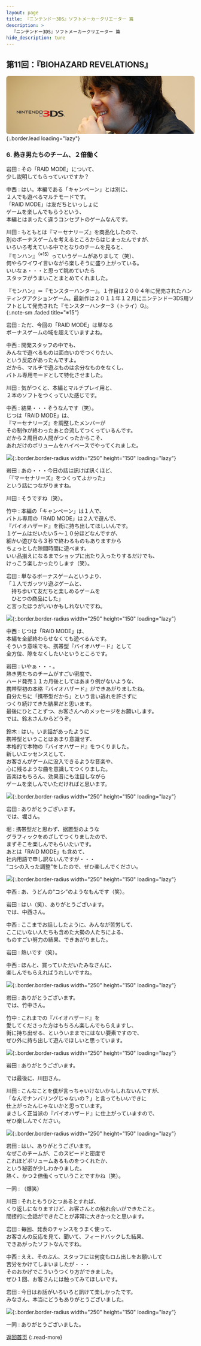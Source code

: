 ```yaml
---
layout: page
title: 『ニンテンドー3DS』ソフトメーカークリエーター 篇
description: >
  『ニンテンドー3DS』ソフトメーカークリエーター 篇
hide_description: ture
---
```


## 第11回：『BIOHAZARD REVELATIONS』

![](/interviews/jp/3ds/creators/vol1/img/mainvisual6.jpg){:.border.lead loading="lazy"}

### 6. 熱き男たちのチーム、２倍働く

岩田
: その「RAID MODE」について、<br>少し説明してもらっていいですか？

中西
: はい。本編である「キャンペーン」とは別に、<br>２人でも遊べるマルチモードです。<br>「RAID MODE」は友だちといっしょに<br>ゲームを楽しんでもらうという、<br>本編とはまったく違うコンセプトのゲームなんです。

川田
: もともとは『マーセナリーズ』を商品化したので、<br>別のボーナスゲームを考えるところからはじまったんですが、<br>いろいろ考えている中でとなりのチームを見ると、<br>『モンハン』<sup>（※15）</sup>っていうゲームがありまして（笑）、<br>何やらワイワイ言いながら楽しそうに盛り上がっている。<br>いいなぁ・・・と思って眺めていたら<br>スタッフがうまいことまとめてくれました。

『モンハン』＝『モンスターハンター』。１作目は２００４年に発売されたハンティングアクションゲーム。最新作は２０１１年１２月にニンテンドー3DS用ソフトとして発売された『モンスターハンター3（トライ）G』。              
{:.note-sm .faded title="※15"}

岩田
: ただ、今回の「RAID MODE」は単なる<br>ボーナスゲームの域を超えていますよね。

中西
: 開発スタッフの中でも、<br>みんなで遊べるものは面白いのでつくりたい、<br>という反応があったんですよ。<br>だから、マルチで遊ぶものは余分なものをなくし、<br>バトル専用モードとして特化させました。

川田
: 気がつくと、本編とマルチプレイ用と、<br>２本のソフトをつくっていた感じです。

中西
: 結果・・・そうなんです（笑）。<br>じつは「RAID MODE」は、<br>『マーセナリーズ』を調整したメンバーが<br>その制作が終わったあと合流してつくっているんです。<br>だから２周目の人間がつくったからこそ、<br>あれだけのボリュームをハイペースでやってくれました。

![](/interviews/jp/3ds/creators/vol1/img/photo26.jpg){:.border.border-radius width="250" height="150" loading="lazy"}

岩田
: あの・・・今日の話は訊けば訊くほど、<br>「『マーセナリーズ』をつくってよかった」<br>という話につながりますね。

川田
: そうですね（笑）。

竹中
: 本編の「キャンペーン」は１人で、<br>バトル専用の「RAID MODE」は２人で遊んで、<br>『バイオハザード』を街に持ち出してほしいんです。<br>１ゲームはだいたい５～１０分ほどなんですが、<br>細かい遊びなら３秒で終わるものもありますから<br>ちょっとした隙間時間に遊べます。<br>いい品揃えになるまでショップに出たり入ったりするだけでも、<br>けっこう楽しかったりします（笑）。

岩田
: 単なるボーナスゲームというより、<br>「１人でガッツリ遊ぶゲームと、<br>　持ち歩いて友だちと楽しめるゲームを<br>　ひとつの商品にした」<br>と言ったほうがいいかもしれないですね。

![](/interviews/jp/3ds/creators/vol1/img/photo27.jpg){:.border.border-radius width="250" height="150" loading="lazy"}

中西
: じつは「RAID MODE」は、<br>本編を全部終わらせなくても遊べるんです。<br>そういう意味でも、携帯型『バイオハザード』として<br>全方位、隙をなくしたいというところです。

岩田
: いやぁ・・・。<br>熱き男たちのチームがすごい密度で、<br>ハード発売１１カ月後としてはあまり例がないような、<br>携帯型初の本格『バイオハザード』ができあがりましたね。<br>自分たちに「携帯型だから」という言い逃れを許さずに<br>つくり続けてきた結果だと思います。<br>最後にひとことずつ、お客さんへのメッセージをお願いします。<br>では、鈴木さんからどうぞ。

鈴木
: はい。いま話があったように<br>携帯型ということはあまり意識せず、<br>本格的で本物の『バイオハザード』をつくりました。<br>新しいエッセンスとして、<br>お客さんがゲームに没入できるような音楽や、<br>心に残るような曲を意識してつくりました。<br>音楽はもちろん、効果音にも注目しながら<br>ゲームを楽しんでいただければと思います。

![](/interviews/jp/3ds/creators/vol1/img/photo28.jpg){:.border.border-radius width="250" height="150" loading="lazy"}

岩田
: ありがとうございます。<br>では、堀さん。

堀
: 携帯型だと思わず、据置型のような<br>グラフィックをめざしてつくりましたので、<br>まずそこを楽しんでもらいたいです。<br>あとは「RAID MODE」も含めて、<br>社内用語で申し訳ないんですが・・・<br>“コシの入った調整”をしたので、ぜひ楽しんでください。

![](/interviews/jp/3ds/creators/vol1/img/photo29.jpg){:.border.border-radius width="250" height="150" loading="lazy"}

中西
: あ、うどんの“コシ”のようなもんです（笑）。

岩田
: はい（笑）、ありがとうございます。<br>では、中西さん。

中西
: ここまでお話ししたように、みんなが苦労して、<br>ここにいない人たちも含めた大勢の人たちによる、<br>ものすごい努力の結果、できあがりました。

岩田
: 熱いです（笑）。

中西
: ほんと、買っていただいたみなさんに、<br>楽しんでもらえればうれしいですね。

![](/interviews/jp/3ds/creators/vol1/img/photo30.jpg){:.border.border-radius width="250" height="150" loading="lazy"}

岩田
: ありがとうございます。<br>では、竹中さん。

竹中
: これまでの『バイオハザード』を<br>愛してくださった方はもちろん楽しんでもらえますし、<br>街に持ち出せる、といういままでにはない要素ですので、<br>ぜひ外に持ち出して遊んでほしいと思っています。

![](/interviews/jp/3ds/creators/vol1/img/photo31.jpg){:.border.border-radius width="250" height="150" loading="lazy"}

岩田
: ありがとうございます。<br>

では最後に、川田さん。

川田
: こんなことを僕が言っちゃいけないかもしれないんですが、<br>「なんでナンバリングじゃないの？」と言ってもいいできに<br>仕上がったんじゃないかと思っています。<br>まさしく正当派の『バイオハザード』に仕上がっていますので、<br>ぜひ楽しんでください。

![](/interviews/jp/3ds/creators/vol1/img/photo32.jpg){:.border.border-radius width="250" height="150" loading="lazy"}

岩田
: はい、ありがとうございます。<br>なぜこのチームが、このスピードと密度で<br>これほどボリュームあるものをつくれたか、<br>という秘密が少しわかりました。<br>熱く、かつ２倍働くっていうことですかね（笑）。

一同
: （爆笑）

川田
: それともうひとつあるとすれば、<br>くり返しになりますけど、お客さんとの触れ合いができたこと。<br>間接的に会話ができたことが非常に大きかったと思います。

岩田
: 毎回、発表のチャンスをうまく使って、<br>お客さんの反応を見て、聞いて、フィードバックした結果、<br>できあがったソフトなんですね。

中西
: ええ、そのぶん、スタッフには何度もロム出しをお願いして<br>苦労をかけてしまいましたが・・・<br>そのおかげでこういうつくり方ができました。<br>ぜひ１回、お客さんには触ってみてほしいです。

岩田
: 今日はお話がいろいろと訊けて楽しかったです。<br>みなさん、本当にどうもありがとうございました。

![](/interviews/jp/3ds/creators/vol1/img/photo33.jpg){:.border.border-radius width="250" height="150" loading="lazy"}

一同
: ありがとうございました。

[返回首页](../../../../../)
{:.read-more}

